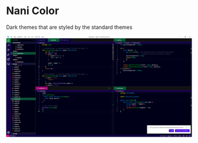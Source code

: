 # Nani Color

Dark themes that are styled by the standard themes

![Nani Color][roghibs]

[roghibs]: https://raw.githubusercontent.com/roghib/nani-color/master/images/c1.png
